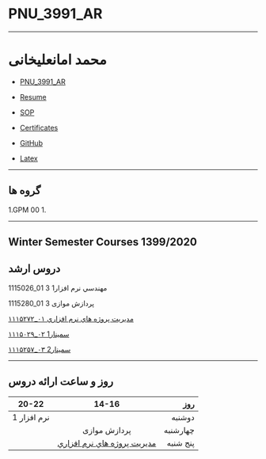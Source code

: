 # PNU_3991_AR
---------
# محمد امانعلیخانی
- [PNU_3991_AR](https://github.com/md-akhi/PNU_3991_AR)
- [Resume](http://md-akhi.github.io/) 
- [SOP](http://md-akhi.github.io//SOP/)
- [Certificates](http://md-akhi.github.io//Certificates/)
- [GitHub](https://github.com/md-akhi)

- [Latex](https://github.com/md-akhi/PNU_3991_AR/tree/main/Latex)
------------------
## گروه ها

1.GPM 00
     1. 

  
------------------
## Winter Semester Courses 1399/2020

## دروس ارشد

1115026_01 مهندسي نرم افزار1	   3

1115280_01 پردازش موازی  	3

[۱۱۱۵۲۷۲_۰۱     مديريت پروژه هاي نرم افزاري](https://github.com/md-akhi/PNU_3991_AR/tree/main/SoftwareProjectManagement)

[۱۱۱۵۰۲۹_۰۲    1سمینار](https://github.com/md-akhi/PNU_3991_AR/tree/main/MscSeminar-1)

[۱۱۱۵۲۵۷_۰۳    سمینار2](https://github.com/md-akhi/PNU_3991_AR/tree/main/MscSeminar-2)

--------------
## روز و ساعت ارائه دروس

|     20-22     | 14-16          |  روز    |
| ------------- |:-------------:|--------:|
| نرم افزار 1 |      |   دوشنبه|
|               | پردازش موازی|چهارشنبه |
|               | [ مديريت پروژه هاي نرم افزاري](https://github.com/md-akhi/PNU_3991_AR/tree/main/SoftwareProjectManagement)|پنج شنبه |



